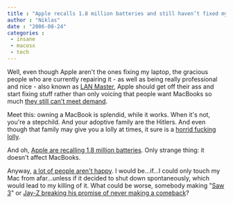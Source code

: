 ```yaml
---
title : "Apple recalls 1.8 million batteries and still haven’t fixed my laptop"
author : "Niklas"
date : "2006-08-24"
categories : 
 - insane
 - macosx
 - tech
---
```


Well, even though Apple aren't the ones fixing my laptop, the gracious people who are currently repairing it - as well as being really professional and nice - also known as [LAN Master](http://www.lan-master.com), Apple should get off their ass and start fixing stuff rather than only voicing that people want MacBooks so much [they still can't meet demand](http://blog.wired.com/cultofmac/index.blog?entry_id=1544183).

Meet this: owning a MacBook is splendid, while it works. When it's not, you're a stepchild. And your adoptive family are the Hitlers. And even though that family may give you a lolly at times, it sure is a [horrid fucking lolly](http://www.macuser.com/huh/macbook_saga_hits_a_curve.php).

And oh, [Apple are recalling 1.8 million batteries](http://news.com.com/2100-1041_3-6109198.html). Only strange thing: it doesn't affect MacBooks.

Anyway, [a lot of people aren't happy](http://www.macintouch.com/readerreports/macbook/index.html). I would be...if...I could only touch my Mac from afar...unless if it decided to shut down spontaneously, which would lead to my killing of it. What could be worse, somebody making "[Saw 3](http://www.apple.com/trailers/lions_gate/sawiii/)" or [Jay-Z breaking his promise of never making a comeback](http://www.prefixmag.com/news/Jay-Z/7983)?
